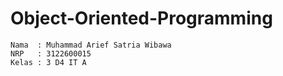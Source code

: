 # Object-Oriented-Programming
``` Copy Code
Nama  : Muhammad Arief Satria Wibawa
NRP   : 3122600015
Kelas : 3 D4 IT A
```

